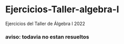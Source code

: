 # Ejercicios-Taller-algebra-I
Ejercicios del Taller de Álgebra I 2022
### aviso: todavia no estan resueltos
